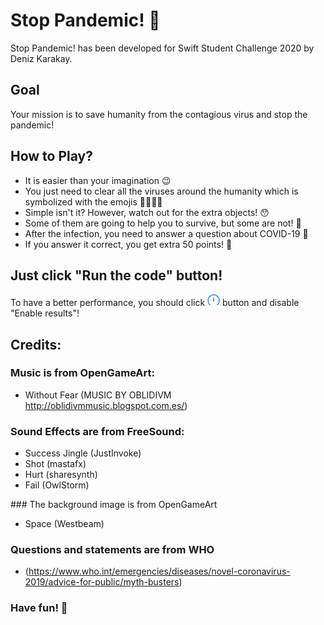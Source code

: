 # Stop Pandemic! 🦠

Stop Pandemic! has been developed for Swift Student Challenge 2020 by Deniz Karakay.

## Goal

Your mission is to save humanity from the contagious virus and stop the pandemic! 

## How to Play?

- It is easier than your imagination 😉 
- You just need to clear all the viruses around the humanity which is symbolized with the emojis 🙅‍♂️🙅‍♀️
- Simple isn't it? However, watch out for the extra objects! 😯
- Some of them are going to help you to survive, but some are not! 🤯
- After the infection, you need to answer a question about COVID-19 🤔
- If you answer it correct, you get extra 50 points! 🥳


## Just click "Run the code" button!
To have a better performance, you should click
<img src="runoptions.png" alt="Run Options" width="20"/>
button and disable "Enable results"!


## Credits:

### Music is from OpenGameArt:
- Without Fear (MUSIC BY OBLIDIVM http://oblidivmmusic.blogspot.com.es/)

### Sound Effects are from FreeSound:
- Success Jingle (JustInvoke)
- Shot (mastafx)
- Hurt (sharesynth)
- Fail (OwlStorm)
 
### The background image is from OpenGameArt
- Space (Westbeam)

### Questions and statements are from WHO
- (https://www.who.int/emergencies/diseases/novel-coronavirus-2019/advice-for-public/myth-busters)
 

### Have fun! 🤩






